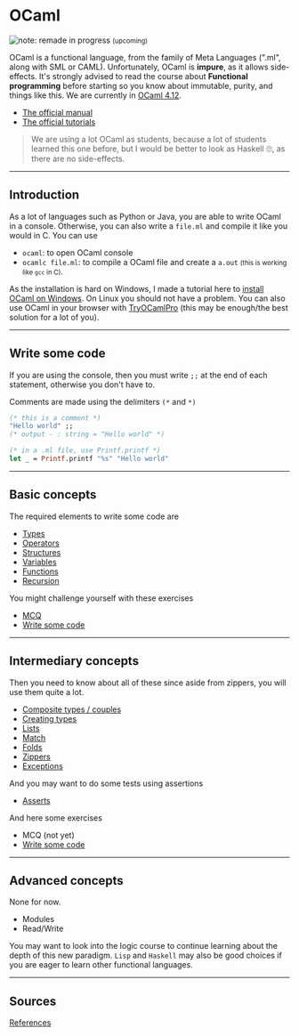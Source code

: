 # OCaml

![note: remade in progress](https://img.shields.io/badge/note-remade%20in%20progress-red) <small>(upcoming)</small>

OCaml is a functional language, from the family of Meta Languages (".ml", along with SML or CAML). Unfortunately, OCaml is **impure**, as it allows side-effects. It's strongly advised to read the course about **Functional programming** before starting so you know about immutable, purity, and things like this. We are currently in [OCaml 4.12](https://github.com/ocaml/ocaml).

* [The official manual](https://ocaml.org/manual/index.html)
* [The official tutorials](https://ocaml.org/learn/tutorials/)

> We are using a lot OCaml as students, because a lot of students learned this one before, but I would be better to look as Haskell 🙄, as there are no side-effects.

<hr class="sr">

## Introduction

As a lot of languages such as Python or Java, you are able to write OCaml in a console. Otherwise, you can also write a `file.ml` and compile it like you would in C. You can use

* `ocaml`: to open OCaml console
* `ocamlc file.ml`: to compile a OCaml file and create a `a.out` <small>(this is working like `gcc` in C)</small>.

As the installation is hard on Windows, I made a tutorial here to [install OCaml on Windows](intro/install-win.md). On Linux you should not have a problem. You can also use OCaml in your browser with [TryOCamlPro](https://try.ocamlpro.com/) (this may be enough/the best solution for a lot of you).

<hr class="sl">

## Write some code

If you are using the console, then you must write
``;;`` at the end of each statement, otherwise you
don't have to.

Comments are made using the delimiters ``(*`` and `*)`

```ocaml
(* this is a comment *)
"Hello world" ;;
(* output - : string = "Hello world" *)

(* in a .ml file, use Printf.printf *) 
let _ = Printf.printf "%s" "Hello world"
```

<hr class="sr">

## Basic concepts

The required elements to write some code are

* [Types](basic/types.md)
* [Operators](basic/operators.md)
* [Structures](basic/structures.md)
* [Variables](basic/variables.md)
* [Functions](basic/functions.md)
* [Recursion](basic/rec.md)

You might challenge yourself with these exercises

* [MCQ](basic/mcq.md)
* [Write some code](basic/exercises.md)

<hr class="sl">

## Intermediary concepts

Then you need to know about all of these since 
aside from zippers, you will use them quite a lot.

* [Composite types / couples](interm/couples.md)
* [Creating types](interm/types.md)
* [Lists](interm/lists.md)
* [Match](interm/match.md)
* [Folds](interm/fold.md)
* [Zippers](interm/zippers.md)
* [Exceptions](interm/exceptions.md)

And you may want to do some tests using assertions

*  [Asserts](interm/assets.md)

And here some exercises

* MCQ (not yet)
* [Write some code](interm/exercises.md)

<hr class="sr">

## Advanced concepts

None for now.

* Modules
* Read/Write

You may want to look into the logic course to continue
learning about the depth of this new paradigm.
``Lisp`` and `Haskell` may also be good choices if
you are eager to learn other functional languages.

<hr class="sl">

## Sources

[References](ref.md)